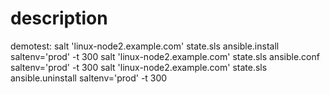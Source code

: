 # description

demotest:
salt 'linux-node2.example.com' state.sls ansible.install saltenv='prod' -t 300
salt 'linux-node2.example.com' state.sls ansible.conf saltenv='prod' -t 300
salt 'linux-node2.example.com' state.sls ansible.uninstall saltenv='prod' -t 300
